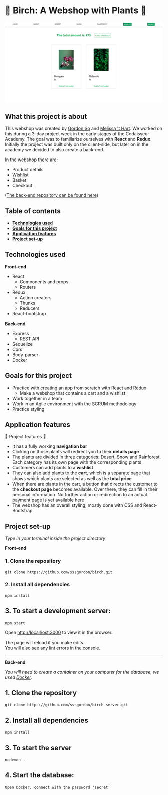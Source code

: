 # :evergreen_tree: Birch: A Webshop with Plants :evergreen_tree:

![basket page](https://github.com/sssgordon/birch/blob/development/public/screenshot.png)

## What this project is about 
This webshop was created by [Gordon So](https://github.com/sssgordon) and [Melissa 't Hart](https://github.com/MelissaDTH). We worked on this during a 3-day project week in the early stages of the Codaisseur Academy. The goal was to familiarize ourselves with **React** and **Redux**. Initially the project was built only on the client-side, but later on in the academy we decided to also create a back-end.

In the webshop there are:
 * Product details
 * Wishlist
 * Basket
 * Checkout

([The back-end repository can be found here](https://github.com/sssgordon/birch-server.git))

## Table of contents 
- **[Technologies used](#technologies-used)**
- **[Goals for this project](#goals-for-this-project)**
- **[Application features](#application-features)**
- **[Project set-up](#project-set-up)**

## Technologies used 

<b>Front-end</b>
  * React
      * Components and props
      * Routers
  * Redux
      * Action creators
      * Thunks
      * Reducers
  * React-bootstrap

<b>Back-end</b>
  * Express
      * REST API
  * Sequelize
  * Cors
  * Body-parser
  * Docker
  
## Goals for this project

* Practice with creating an app from scratch with React and Redux
    * Make a webshop that contains a cart and a wishlist
* Work together in a team
* Work in an Agile environment with the SCRUM methodology
* Practice styling

## Application features

 :floppy_disk: Project features :floppy_disk:

  * It has a fully working **navigation bar**
  * Clicking on those plants will redirect you to their **details page**
  * The plants are divided in three categories: Desert, Snow and Rainforest. Each category has its own page with the corresponding plants
  * Customers can add plants to a **wishlist**
  * They can also add plants to the **cart**, which is a separate page that shows which plants are selected as well as the **total price**
  * When there are plants in the cart, a button that directs the customer to the **checkout page** becomes available. Over there, they can fill in their personal information. No further action or redirection to an actual payment page is yet available here
  * The webshop has an overall styling, mostly done with CSS and React-Bootstrap

## Project set-up
<i>Type in your terminal inside the project directory</i>

<b>Front-end</b>

### 1. Clone the repository
```
git clone https://github.com/sssgordon/birch.git
```

### 2. Install all dependencies 
```
npm install
```

## 3. To start a development server:

``` 
npm start
```

Open [http://localhost:3000](http://localhost:3000) to view it in the browser.

The page will reload if you make edits.<br />
You will also see any lint errors in the console.

<hr>
<b>Back-end</b>

<i> You will need to create a container on your computer for the database, we used [Docker](http://docker.com/).</i>

## 1. Clone the repository 
```
git clone https://github.com/sssgordon/birch-server.git
```

## 2. Install all dependencies
```
npm install
```

## 3. To start the server

``` 
nodemon .
```

## 4. Start the database:

``` 
Open Docker, connect with the password 'secret'
```

